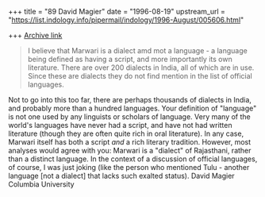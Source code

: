 +++
title = "89 David Magier"
date = "1996-08-19"
upstream_url = "https://list.indology.info/pipermail/indology/1996-August/005606.html"

+++
[Archive link](https://list.indology.info/pipermail/indology/1996-August/005606.html)

> I believe that Marwari is a dialect amd mot a language - a language being
> defined as having a script, and more importantly its own literature. There
> are over 200 dialects in India, all of which are in use. Since these are
> dialects they do not find mention in the list of official languages.

Not to go into this too far, there are perhaps thousands of dialects in
India, and probably more than a hundred languages. Your definition of
"language" is not one used by any linguists or scholars of language.
Very many of the world's languages have never had a script, and have
not had written literature (though they are often quite rich in oral
literature). In any case, Marwari itself has both a script *and* a
rich literary tradition. However, most analyses would agree with you:
Marwari is a "dialect" of Rajasthani, rather than a distinct language.
In the context of a discussion of official languages, of course, I was
just joking (like the person who mentioned Tulu - another language
[not a dialect] that lacks such exalted status).
David Magier
Columbia University




